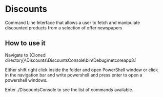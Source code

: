 # Discounts
Command Line Interface that allows a user to fetch and manipulate discounted products from a selection of offer newspapers

## How to use it
Navigate to {Cloned directory}\Discounts\DiscountsConsole\bin\Debug\netcoreapp3.1

Either shift right click inside the folder and open PowerShell window or click in the navigation bar and write powershell and press enter to open a powershell windows.

Enter ./DiscountsConsole to see the list of commands available.
